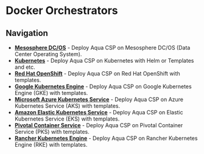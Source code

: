 # Docker Orchestrators

## Navigation

* [**Mesosphere DC/OS**](dcos/) - Deploy Aqua CSP on Mesosphere DC/OS (Data Center Operating System).
* [**Kubernetes**](kubernetes/) - Deploy Aqua CSP on Kubernetes with Helm or Templates and etc.
* [**Red Hat OpenShift**](openshift/) - Deploy Aqua CSP on Red Hat OpenShift with templates.
* [**Google Kubernetes Engine**](gke/) - Deploy Aqua CSP on Google Kubernetes Engine (GKE) with templates.
* [**Microsoft Azure Kubernetes Service**](aks/) - Deploy Aqua CSP on Azure Kubernetes Service (AKS) with templates.
* [**Amazon Elastic Kubernetes Service**](eks/) - Deploy Aqua CSP on Elastic Kubernetes Service (EKS) with templates.
* [**Pivotal Container Service**](pks/) - Deploy Aqua CSP on Pivotal Container Service (PKS) with templates.
* [**Rancher Kubernetes Engine**](rke/) - Deploy Aqua CSP on Rancher Kubernetes Engine (RKE) with templates.
